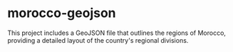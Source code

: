 # morocco-geojson
This project includes a GeoJSON file that outlines the regions of Morocco, providing a detailed layout of the country's regional divisions.
